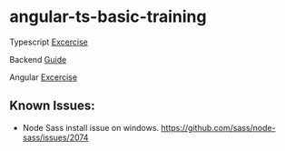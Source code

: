 # angular-ts-basic-training
 
Typescript [Excercise](typescript-basics/Exercises.md)

Backend [Guide](backend/Instructions.md)

Angular [Excercise](slides/angular/chapter2.md)

## Known Issues: 
- Node Sass install issue on windows.
https://github.com/sass/node-sass/issues/2074
